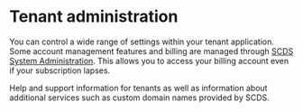 # Tenant administration

You can control a wide range of settings within your tenant application. Some account management features and billing are managed through [SCDS System Administration](https://myswimmingclub.uk/login). This allows you to access your billing account even if your subscription lapses.

Help and support information for tenants as well as information about additional services such as custom domain names provided by SCDS.